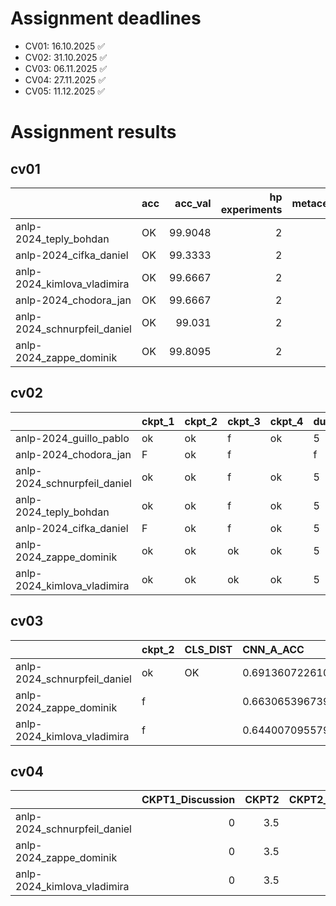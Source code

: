 # Assignment deadlines

 - CV01: 16.10.2025 :white_check_mark:
 - CV02: 31.10.2025 :white_check_mark:
 - CV03: 06.11.2025 :white_check_mark:
 - CV04: 27.11.2025 :white_check_mark:
 - CV05: 11.12.2025 :white_check_mark:

# Assignment results

## cv01

|                              | acc   |   acc_val |   hp experiments | metacentrum   |
|:-----------------------------|:------|----------:|-----------------:|:--------------|
| anlp-2024_teply_bohdan       | OK    |   99.9048 |                2 |               |
| anlp-2024_cifka_daniel       | OK    |   99.3333 |                2 |               |
| anlp-2024_kimlova_vladimira  | OK    |   99.6667 |                2 |               |
| anlp-2024_chodora_jan        | OK    |   99.6667 |                2 |               |
| anlp-2024_schnurpfeil_daniel | OK    |   99.031  |                2 |               |
| anlp-2024_zappe_dominik      | OK    |   99.8095 |                2 |               |



## cv02

|                              | ckpt_1   | ckpt_2   | ckpt_3   | ckpt_4   | dummy   | MSE_pt   | grid   |    MSE_VAL | stats_time   |
|:-----------------------------|:---------|:---------|:---------|:---------|:--------|:---------|:-------|-----------:|:-------------|
| anlp-2024_guillo_pablo       | ok       | ok       | f        | ok       | 5       | LOW      | f      | nan        |              |
| anlp-2024_chodora_jan        | F        | ok       | f        |          | f       |          | f      | nan        |              |
| anlp-2024_schnurpfeil_daniel | ok       | ok       | f        | ok       | 5       |          | ok     |   0.119392 |              |
| anlp-2024_teply_bohdan       | ok       | ok       | f        | ok       | 5       |          | ok     |   1.82477  |              |
| anlp-2024_cifka_daniel       | F        | ok       | f        | ok       | 5       | LOW      | ok     |   1.8361   |              |
| anlp-2024_zappe_dominik      | ok       | ok       | ok       | ok       | 5       |          | ok     |   1.8385   | 53.87s       |
| anlp-2024_kimlova_vladimira  | ok       | ok       | ok       | ok       | 5       |          | ok     |   1.61836  | 46.92s       |



## cv03

|                              | ckpt_2   | CLS_DIST   | CNN_A_ACC                                  | CNN_B_ACC                                  | CNN_C_ACC                                  | MEAN_ACC                                   |   MEAN_PT | W_FREQ   |
|:-----------------------------|:---------|:-----------|:-------------------------------------------|:-------------------------------------------|:-------------------------------------------|:-------------------------------------------|----------:|:---------|
| anlp-2024_schnurpfeil_daniel | ok       | OK         | 0.6913607226107226(±0.008127446502280389)  | 0.7188920454545454(±0.0023502803141436652) | 0.7219545778477866(±0.0018887260761746788) | 0.7064069976076555(±0.0021863724884231004) |         5 | ok       |
| anlp-2024_zappe_dominik      | f        |            | 0.6630653967390527(±0.0027308502152916326) | 0.7057962597041697(±0.003036472321347753)  | 0.7085158262636279(±0.0018622089378526436) | 0.7568237523098926(±0.0005869902899692371) |         5 | ok       |
| anlp-2024_kimlova_vladimira  | f        |            | 0.644007095579029(±0.002467446452198015)   | 0.7338326768819676(±0.0013226535861282974) | 0.7457243217054264(±0.0016716542184767496) | 0.7613329113453857(±0.0010158892985277323) |         5 | ok       |



## cv04

|                              |   CKPT1_Discussion |   CKPT2 | CKPT2_Discussion   |   CKPT3 | CKPT3_Discussion   |   CKPT4 | CKPT4_Discussion   |   CKPT5 | CKPT5_Discussion   |   CKPT6 | CKPT6_Discussion   |   CKPT7 | CKPT7_Discussion   |   Sum_Tests | Overall   |
|:-----------------------------|-------------------:|--------:|:-------------------|--------:|:-------------------|--------:|:-------------------|--------:|:-------------------|--------:|:-------------------|--------:|:-------------------|------------:|:----------|
| anlp-2024_schnurpfeil_daniel |                  0 |     3.5 |                    |     2.5 |                    |       2 |                    |       1 |                    |     3   |                    |       3 |                    |        15   |           |
| anlp-2024_zappe_dominik      |                  0 |     3.5 |                    |     2.5 |                    |       2 |                    |       1 |                    |     1.5 |                    |       0 |                    |        10.5 |           |
| anlp-2024_kimlova_vladimira  |                  0 |     3.5 |                    |     2.5 |                    |       2 |                    |       1 |                    |     1.5 |                    |       0 |                    |        10.5 |           |

